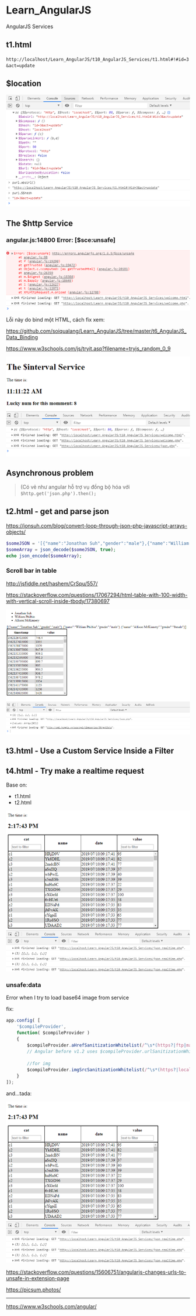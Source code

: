 # Learn_AngularJS
AngularJS Services

## t1.html

`http://localhost/Learn_AngularJS/t10_AngularJS_Services/t1.html#!#id=3&act=update`

## $location

<img src="h1.PNG">

## The $http Service

### angular.js:14800 Error: [$sce:unsafe]

<img src="h2.PNG">

Lỗi này do bind một HTML, cách fix xem:

https://github.com/soiqualang/Learn_AngularJS/tree/master/t6_AngularJS_Data_Binding



https://www.w3schools.com/js/tryit.asp?filename=tryjs_random_0_9

<img src="h4.PNG">

## Asynchronous problem

> (Có vẻ như angular hỗ trợ vụ đồng bộ hóa với `$http.get('json.php').then();`

## t2.html - get and parse json

https://jonsuh.com/blog/convert-loop-through-json-php-javascript-arrays-objects/

```php
$someJSON = '[{"name":"Jonathan Suh","gender":"male"},{"name":"William Philbin","gender":"male"},{"name":"Allison McKinnery","gender":"female"}]';
$someArray = json_decode($someJSON, true);
echo json_encode($someArray);
```

### Scroll bar in table

http://jsfiddle.net/hashem/CrSpu/557/

https://stackoverflow.com/questions/17067294/html-table-with-100-width-with-vertical-scroll-inside-tbody/17380697

<img src="h3.PNG">

## t3.html - Use a Custom Service Inside a Filter


## t4.html - Try make a realtime request

Base on:

* t1.html
* t2.html

<img src="h5.PNG">


### unsafe:data

Error when I try to load base64 image from service

fix:

```js
app.config( [
    '$compileProvider',
    function( $compileProvider )
    {   
        $compileProvider.aHrefSanitizationWhitelist(/^\s*(https?|ftp|mailto|chrome-extension):/);
        // Angular before v1.2 uses $compileProvider.urlSanitizationWhitelist(...)
		
		//for img
		$compileProvider.imgSrcSanitizationWhitelist(/^\s*(https?|local|data|chrome-extension):/);
    }
]);
```

and...tada:

<img src="h5.PNG">


https://stackoverflow.com/questions/15606751/angularjs-changes-urls-to-unsafe-in-extension-page

https://picsum.photos/

---

https://www.w3schools.com/angular/